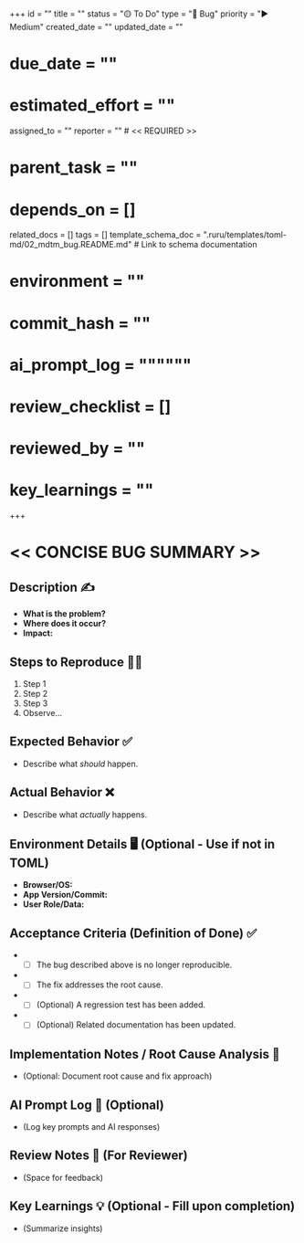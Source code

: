 +++
id = ""
title = ""
status = "🟡 To Do"
type = "🐞 Bug"
priority = "▶️ Medium"
created_date = ""
updated_date = ""
# due_date = ""
# estimated_effort = ""
assigned_to = ""
reporter = "" # << REQUIRED >>
# parent_task = ""
# depends_on = []
related_docs = []
tags = []
template_schema_doc = ".ruru/templates/toml-md/02_mdtm_bug.README.md" # Link to schema documentation
# environment = ""
# commit_hash = ""
# ai_prompt_log = """"""
# review_checklist = []
# reviewed_by = ""
# key_learnings = ""
+++

# << CONCISE BUG SUMMARY >>

## Description ✍️

*   **What is the problem?**
*   **Where does it occur?**
*   **Impact:**

## Steps to Reproduce 🚶‍♀️

1.  Step 1
2.  Step 2
3.  Step 3
4.  Observe...

## Expected Behavior ✅

*   Describe what *should* happen.

## Actual Behavior ❌

*   Describe what *actually* happens.

## Environment Details 🖥️ (Optional - Use if not in TOML)

*   **Browser/OS:**
*   **App Version/Commit:**
*   **User Role/Data:**

## Acceptance Criteria (Definition of Done) ✅

*   - [ ] The bug described above is no longer reproducible.
*   - [ ] The fix addresses the root cause.
*   - [ ] (Optional) A regression test has been added.
*   - [ ] (Optional) Related documentation has been updated.

## Implementation Notes / Root Cause Analysis 📝

*   (Optional: Document root cause and fix approach)

## AI Prompt Log 🤖 (Optional)

*   (Log key prompts and AI responses)

## Review Notes 👀 (For Reviewer)

*   (Space for feedback)

## Key Learnings 💡 (Optional - Fill upon completion)

*   (Summarize insights)